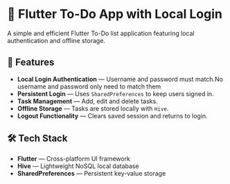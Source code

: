 # 📝 Flutter To-Do App with Local Login

A simple and efficient Flutter To-Do list application featuring local authentication and offline storage.

## 🚀 Features
- **Local Login Authentication** — Username and password must match.No username and password only need to match them
- **Persistent Login** — Uses `SharedPreferences` to keep users signed in.
- **Task Management** — Add, edit and delete tasks.
- **Offline Storage** — Tasks are stored locally with `Hive`.
- **Logout Functionality** — Clears saved session and returns to login.

## 🛠 Tech Stack
- **Flutter** — Cross-platform UI framework
- **Hive** — Lightweight NoSQL local database
- **SharedPreferences** — Persistent key-value storage


